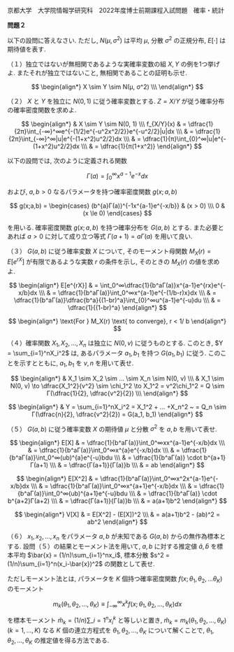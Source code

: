 京都大学　大学院情報学研究科　2022年度博士前期課程入試問題　確率・統計

**問題２**

以下の設問に答えなさい. ただし, $N(μ, σ^2)$ は平均 $μ$, 分散 $σ^2$ の正規分布, $E[\cdot]$ は期待値を表す.

（１）独立ではないが無相関であるような実確率変数の組 $X,Y$ の例を1つ挙げよ. またそれが独立ではないこと, 無相関であることの証明も示せ.

$$
    \begin{align*}
        X \sim Y \sim N(μ, σ^2) \\\
    \end{align*}
$$

（２） $X$ と $Y$ を独立に $N(0,1)$ に従う確率変数とする. $Z = X/Y$ が従う確率分布の確率密度関数を求めよ.

$$
    \begin{align*}
        & X \sim Y \sim N(0, 1) \\\
        f_{X/Y}(x) & = \dfrac{1}{2π}\int_{-∞}^∞e^{-(1/2)e^{-u^2x^2/2}}e^{-u^2/2}|u|dx \\\
        & = \dfrac{1}{2π}\int_{-∞}^∞|u|e^{-(1+x^2)u^2/2}dx \\\
        & = \dfrac{1}{π}\int_{0}^∞|u|e^{-(1+x^2)u^2/2}dx \\\
        & = \dfrac{1}{π(1+x^2)}
    \end{align*}
$$

以下の設問では, 次のように定義される関数 

$$
    Γ(a) = \int_0^∞x^{a-1}e^{-x}dx
$$

および, $a,b>0$ なるパラメータを持つ確率密度関数 $g(x;a,b)$

$$
    g(x;a,b) = \begin{cases} (b^{a}Γ(a))^{-1x^{a-1}e^{-x/b}} & (x > 0) \\\ 0 & (x \le 0) \end{cases}
$$

を用いる. 確率密度関数 $g(x;a,b)$ を持つ確率分布を $G(a,b)$ とする. また必要とあれば $a > 0$ に対して成り立つ等式 $Γ(a+1) = aΓ(a)$ を用いて良い.

（３） $G(a,b)$ に従う確率変数 $X$ について, そのモーメント母関数 $M_X(r) = E[e^{rX}]$ が有限であるような実数 $r$ の条件を示し, そのときの $M_X(r)$ の値を求めよ. 

$$
    \begin{align*}
        E[e^{rX}] & = \int_0^∞\dfrac{1}{b^aΓ(a)}x^{a-1}e^{rx}e^{-x/b}dx \\\
        & = \dfrac{1}{b^aΓ(a)}\int_0^∞x^{a-1}e^{-(1/b-r)x}dx \\\
        & = \dfrac{1}{b^aΓ(a)}\dfrac{b^a}{(1-br)^a}\int_{0}^∞u^{a-1}e^{-u}du \\\
        & = \dfrac{1}{(1-br)^a}
    \end{align*}
$$

$$
    \begin{align*}
        \text{For } M_X(r) \text{ to converge}, r < 1/ b 
    \end{align*}
$$

（４）確率関数 $X_1, X_2,...,X_n$ は独立に $N(0,v)$ に従うものとする. このとき, $Y = \sum_{i=1}^nX_i^2$ は, あるパラメータ $a_1, b_1$ を持つ $G(a_1,b_1)$ に従う. このことを示すとともに, $a_1,b_1$ を $v,n$ を用いて表せ.

$$
    \begin{align*}
        & X_1 \sim X_2 \sim ... \sim X_n \sim N(0, v) \\\
        & X_1 \sim N(0, v) \to \dfrac{X_1^2}{v^2} \sim \chi_1^2 \to X_1^2 = v^2\chi_1^2 = Q \sim Γ(\dfrac{1}{2}, \dfrac{v^2}{2}) \\\
    \end{align*}
$$

$$
    \begin{align*}
        & Y = \sum_{i=1}^nX_i^2 = X_1^2 + ... +X_n^2 ~ = Q_n \sim Γ(\dfrac{n}{2}, \dfrac{v^2}{2}) = G(a_1, b_1)
    \end{align*}
$$



（５） $G(a,b)$ に従う確率変数 $X$ の期待値 $μ$ と分散 $σ^2$ を $a,b$ を用いて表せ.

$$
    \begin{align*}
        E[X] & = \dfrac{1}{b^aΓ(a)}\int_0^∞xx^{a-1}e^{-x/b}dx \\\
        & = \dfrac{1}{b^aΓ(a)}\int_0^∞x^{a}e^{-x/b}dx \\\
        & = \dfrac{1}{b^aΓ(a)}\int_0^∞(ub)^{a}e^{-u}bdu \\\
        & = \dfrac{1}{b^aΓ(a)} \cdot b^{a+1}Γ(a+1) \\\
        & = \dfrac{Γ(a+1)}{Γ(a)}b \\\
        & = ab
    \end{align*}
$$

$$
    \begin{align*}
        E[X^2] & = \dfrac{1}{b^aΓ(a)}\int_0^∞x^2x^{a-1}e^{-x/b}dx \\\
        & = \dfrac{1}{b^aΓ(a)}\int_0^∞x^{a+1}e^{-x/b}dx \\\
        & = \dfrac{1}{b^aΓ(a)}\int_0^∞(ub)^{a+1}e^{-u}bdu \\\
        & = \dfrac{1}{b^aΓ(a)} \cdot b^{a+2}Γ(a+2) \\\
        & = \dfrac{Γ(a+1)}{Γ(a)}b \\\
        & = a(a+1)b^2
    \end{align*}
$$

$$
    \begin{align*}
        V[X] & = E[X^2] - (E[X])^2 \\\
        & = a(a+1)b^2 - (ab)^2 = ab^2
    \end{align*}
$$

（６） $x_1,x_2,...,x_n$ をパラメータ $a,b$ が未知である $G(a,b)$ からの無作為標本とする. 設問（５）の結果とモーメント法を用いて, $a,b$ に対する推定値 $\hat{a},\hat{b}$ を標本平均 $\bar{x} = (1/n)\sum_{i=1}^nx_i$, 標本分散 $s^2 = (1/n)\sum_{i=1}^n(x_i-\bar{x})^2$ の関数として表せ.

ただしモーメント法とは, パラメータを $K$ 個持つ確率密度関数 $f(x;θ_1,θ_2,...θ_K)$ のモーメント

$$
    m_k(θ_1,θ_2,...,θ_K) \equiv \int_{-∞}^∞x^kf(x;θ_1,θ_2,...,θ_K)dx
$$

を標本モーメント $\hat{m}_k = (1/n) \sum\_{i=1}^n x_i^k$ と等しいと置き, $\hat{m}_k = m_k(θ_1,θ_2,...,θ_K) (k=1,...,K)$ なる $K$ 個の連立方程式を $θ_1,θ_2,...,θ_K$ について解くことで, $θ_1,θ_2,...,θ_K$ の推定値を得る方法である.
